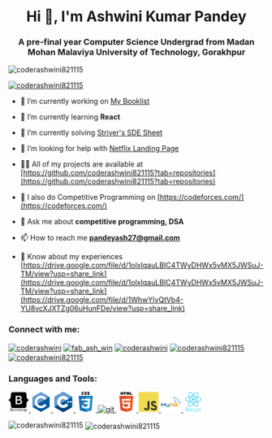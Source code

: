 <h1 align="center">Hi 👋, I'm Ashwini Kumar Pandey</h1>
<h3 align="center">A pre-final year Computer Science Undergrad from Madan Mohan Malaviya University of Technology, Gorakhpur</h3>

<p align="left"> <img src="https://komarev.com/ghpvc/?username=coderashwini821115&label=Profile%20views&color=0e75b6&style=flat" alt="coderashwini821115" /> </p>

<p align="left"> <a href="https://github.com/ryo-ma/github-profile-trophy"><img src="https://github-profile-trophy.vercel.app/?username=coderashwini821115" alt="coderashwini821115" /></a> </p>

- 🔭 I’m currently working on [My Booklist](https://github.com/coderashwini821115/My-Booklist)

- 🌱 I’m currently learning **React**

- 👯 I’m currently solving [Striver's SDE Sheet](https://takeuforward.org/interviews/strivers-sde-sheet-top-coding-interview-problems/)

- 🤝 I’m looking for help with [Netflix Landing Page](https://github.com/coderashwini821115/Netflix-Landing-Page)

- 👨‍💻 All of my projects are available at [https://github.com/coderashwini821115?tab=repositories](https://github.com/coderashwini821115?tab=repositories)

- 📝 I also do Competitive Programming on [https://codeforces.com/](https://codeforces.com/)

- 💬 Ask me about **competitive programming, DSA**

- 📫 How to reach me **pandeyash27@gmail.com**

- 📄 Know about my experiences [https://drive.google.com/file/d/1olxIqauLBIC4TWyDHWx5vMX5JWSuJ-TM/view?usp=share_link](https://drive.google.com/file/d/1olxIqauLBIC4TWyDHWx5vMX5JWSuJ-TM/view?usp=share_link](https://drive.google.com/file/d/1WhwYlvQtVb4-YU8vcXJXTZg06uHunFDe/view?usp=share_link)

<h3 align="left">Connect with me:</h3>
<p align="left">
<a href="https://linkedin.com/in/coderashwini" target="blank"><img align="center" src="https://raw.githubusercontent.com/rahuldkjain/github-profile-readme-generator/master/src/images/icons/Social/linked-in-alt.svg" alt="coderashwini" height="30" width="40" /></a>
<a href="https://instagram.com/fab_ash_win" target="blank"><img align="center" src="https://raw.githubusercontent.com/rahuldkjain/github-profile-readme-generator/master/src/images/icons/Social/instagram.svg" alt="fab_ash_win" height="30" width="40" /></a>
<a href="https://codeforces.com/profile/coderashwini" target="blank"><img align="center" src="https://raw.githubusercontent.com/rahuldkjain/github-profile-readme-generator/master/src/images/icons/Social/codeforces.svg" alt="coderashwini" height="30" width="40" /></a>
<a href="https://www.leetcode.com/coderashwini821115" target="blank"><img align="center" src="https://raw.githubusercontent.com/rahuldkjain/github-profile-readme-generator/master/src/images/icons/Social/leet-code.svg" alt="coderashwini821115" height="30" width="40" /></a>
<a href="https://auth.geeksforgeeks.org/user/coderashwini821115" target="blank"><img align="center" src="https://raw.githubusercontent.com/rahuldkjain/github-profile-readme-generator/master/src/images/icons/Social/geeks-for-geeks.svg" alt="coderashwini821115" height="30" width="40" /></a>
</p>

<h3 align="left">Languages and Tools:</h3>
<p align="left"> <a href="https://getbootstrap.com" target="_blank" rel="noreferrer"> <img src="https://raw.githubusercontent.com/devicons/devicon/master/icons/bootstrap/bootstrap-plain-wordmark.svg" alt="bootstrap" width="40" height="40"/> </a> <a href="https://www.cprogramming.com/" target="_blank" rel="noreferrer"> <img src="https://raw.githubusercontent.com/devicons/devicon/master/icons/c/c-original.svg" alt="c" width="40" height="40"/> </a> <a href="https://www.w3schools.com/cpp/" target="_blank" rel="noreferrer"> <img src="https://raw.githubusercontent.com/devicons/devicon/master/icons/cplusplus/cplusplus-original.svg" alt="cplusplus" width="40" height="40"/> </a> <a href="https://www.w3schools.com/css/" target="_blank" rel="noreferrer"> <img src="https://raw.githubusercontent.com/devicons/devicon/master/icons/css3/css3-original-wordmark.svg" alt="css3" width="40" height="40"/> </a> <a href="https://git-scm.com/" target="_blank" rel="noreferrer"> <img src="https://www.vectorlogo.zone/logos/git-scm/git-scm-icon.svg" alt="git" width="40" height="40"/> </a> <a href="https://www.w3.org/html/" target="_blank" rel="noreferrer"> <img src="https://raw.githubusercontent.com/devicons/devicon/master/icons/html5/html5-original-wordmark.svg" alt="html5" width="40" height="40"/> </a> <a href="https://developer.mozilla.org/en-US/docs/Web/JavaScript" target="_blank" rel="noreferrer"> <img src="https://raw.githubusercontent.com/devicons/devicon/master/icons/javascript/javascript-original.svg" alt="javascript" width="40" height="40"/> </a> <a href="https://www.mysql.com/" target="_blank" rel="noreferrer"> <img src="https://raw.githubusercontent.com/devicons/devicon/master/icons/mysql/mysql-original-wordmark.svg" alt="mysql" width="40" height="40"/> </a> <a href="https://reactjs.org/" target="_blank" rel="noreferrer"> <img src="https://raw.githubusercontent.com/devicons/devicon/master/icons/react/react-original-wordmark.svg" alt="react" width="40" height="40"/> </a> </p>

<p><img align="left" src="https://github-readme-stats.vercel.app/api/top-langs?username=coderashwini821115&show_icons=true&locale=en&layout=compact" alt="coderashwini821115" /></p>

<p>&nbsp;<img align="center" src="https://github-readme-stats.vercel.app/api?username=coderashwini821115&show_icons=true&locale=en" alt="coderashwini821115" /></p>
